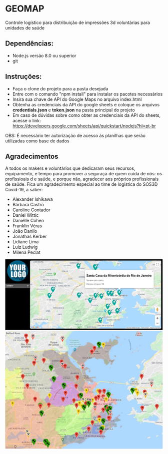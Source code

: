 # GEOMAP
Controle logístico para distribuição de impressões 3d voluntárias para unidades de saúde

## Dependências:
* Node.js versão 8.0 ou superior
* git

## Instruções:
* Faça o clone do projeto para a pasta desejada
* Entre com o comando "npm install" para instalar os pacotes necessários
* Insira sua chave de API do Google Maps no arquivo index.html
* Obtenha as credenciais da API do google sheets e coloque os arquivos **credentials.json** e **token.json** na pasta principal do projeto
* Em caso de dúvidas sobre como obter as credenciais da API do sheets, acesse o link:
https://developers.google.com/sheets/api/quickstart/nodejs?hl=pt-br

OBS: É necessário ter autorização de acesso às planilhas que serão utilizadas como base de dados

## Agradecimentos

A todos os makers e voluntários que dedicaram seus recursos, equipamento, e tempo para promover a seguraça de quem cuida de nós: os profissioais d
e saúde, e porque não, agradecer aos próprios profissionais de saúde.
Fica um agradecimento especial ao time de logística do SOS3D Covid-19, a saber:
* Alexander Ishikawa
* Bárbara Castro
* Caroline Contador
* Daniel Wittic
* Danielle Cohen
* Franklin Véras
* João Danilo
* Jonathas Kerber
* Lidiane Lima
* Luiz Ludwig
* Milena Peclat

![Exemplo de mapa](/readme/mapa_2.JPG)
![Exemplo de mapa](/readme/mapa.jpg)
